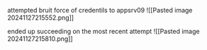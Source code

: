 
attempted bruit force of credentils to appsrv09
![[Pasted image 20241127215552.png]]

ended up succeeding on the most recent attempt
![[Pasted image 20241127215810.png]]



